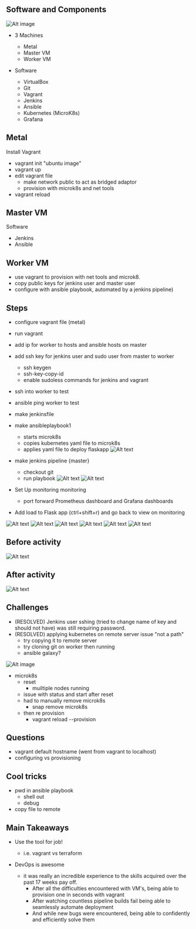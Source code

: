 Software and Components 
-
![Alt image](./flowchart.png)

- 3 Machines 
	- Metal
	- Master VM
	- Worker VM

- Software 
	- VirtualBox
	- Git
	- Vagrant 
	- Jenkins
	- Ansible
	- Kubernetes (MicroK8s)
	- Grafana 


Metal
- 
Install Vagrant

- vagrant init "ubuntu image"
- vagrant up 
- edit vagrant file
	-  make network public to act as bridged adaptor
	-  provision with microk8s and net tools
- vagrant reload

Master VM
-
Software 

- Jenkins 
- Ansible 



Worker VM
- 
- use vagrant to provision with net tools and microk8.
- copy public keys for jenkins user and master user
- configure with ansible playbook, automated by a jenkins pipeline) 




Steps 
- 
- configure vagrant file (metal)
- run vagrant
- add ip for worker to hosts and ansible hosts on master
- add ssh key for jenkins user and sudo user from master to worker
	- ssh keygen
	- ssh-key-copy-id
	- enable sudoless commands for jenkins and vagrant

- ssh into worker to test
- ansible ping worker to test
- make jenkinsfile
- make ansibleplaybook1
	-  starts microk8s
	- copies kubernetes yaml file to microk8s
	- applies yaml file to deploy flaskapp
	![Alt text](./whatafeeling2.png)

- make jenkins pipeline {master}
	- checkout git
	- run playbook
![Alt text](./whatagoodfeeling3.png)
![Alt text](./whatafeeling.png)

- Set Up monitoring  monitoring 
	- port forward Prometheus dashboard and Grafana dashboards

- Add load to Flask app (ctrl+shift+r) and go back to view on monitoring 

![Alt text](./namespaces1.png)
![Alt text](./namespaces2.png)
![Alt text](./top.png)
![Alt text](./cpuUsage.png)
![Alt text](./memory.png)
![Alt text](./network.png)

Before activity 
-
![Alt text](./beforeactt.png)

After activity
-
![Alt text](./afteract.png)


Challenges
-
- (RESOLVED) Jenkins user sshing (tried to change name of key and should not have) was still requiring password. 
- (RESOLVED) applying kubernetes on remote server issue "not a path"
	- try copying it to remote server
	- try cloning git on worker then running
	- ansible galaxy?

![Alt image](./error.png)

- microk8s
	- reset
		- muiltiple nodes running
	- issue with status and start after reset
	- had to manually remove microk8s
		- snap remove microk8s
	- then re provision 
		- vagrant reload --provision







Questions
-
- vagrant default hostname (went from vagrant to localhost)
- configuring vs provisioning 


Cool tricks
-
- pwd in ansible playbook
	- shell out
	-  debug
- copy file to remote





Main Takeaways 
-
- Use the tool for job!
	- i.e. vagrant vs terraform


- DevOps is awesome
	- it was really an incredible experience to the skills acquired over the past 17 weeks pay off.
		-  After all the difficulties encountered with VM's, being able to provision one in seconds with vagrant
		-  After watching countless pipeline builds fail being able to seamlessly automate deployment
		-  And while new bugs were encountered, being able to confidently and efficiently solve them




